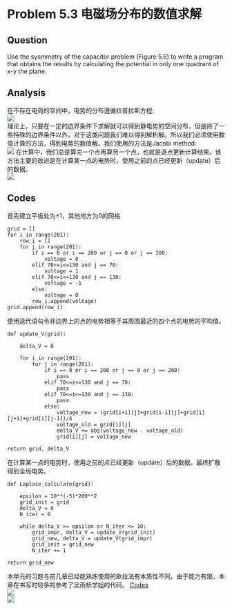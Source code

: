 # Problem 5.3 电磁场分布的数值求解
## Question
Use the sysmmetry of the capacitor problem (Figure 5.6) to write a program that obtains the results by calculating the potential in only one quadrant of x-y the plane.

## Analysis
在不存在电荷的空间中，电势的分布遵循拉普拉斯方程:  
![](https://camo.githubusercontent.com/0983f05673b5dd953a985b5bdc089f2a9a792c3c/687474703a2f2f692e696d6775722e636f6d2f584536575863582e706e67)  
理论上，只要在一定的边界条件下求解就可以得到静电势的空间分布，但是除了一些特殊的边界条件以外，对于这类问题我们难以得到解析解。所以我们必须使用数值计算的方法，得到电势的数值解。我们使用的方法是Jacobi method:  
![](http://latex.codecogs.com/png.latex?V(i,j)=\frac{1}{4}[V(i+1,j)+V(i-1,j)+V(i,j+1)+V(i,i-1)])  
在计算中，我们总是算完一个点再算另一个点，也就是逐点更新计算结果。该方法主要的改进是在计算某一点的电势时，使用之前的点已经更新（update）后的数据。  
![](https://camo.githubusercontent.com/a218b9c53723a1a7087404a875be86b3872dff31/687474703a2f2f692e696d6775722e636f6d2f684e73754259442e6a7067)  


## Codes
首先建立平板处为±1，其他地方为0的网格
```
grid = []
for i in range(201):    
    row_i = []
    for j in range(201):
        if i == 0 or i == 200 or j == 0 or j == 200:
            voltage = 0
        elif 70<=i<=130 and j == 70:
            voltage = 1
        elif 70<=i<=130 and j == 130:
            voltage = -1
        else:
            voltage = 0
        row_i.append(voltage)
grid.append(row_i)
```
使用迭代语句令非边界上的点的电势相等于其周围最近的四个点的电势的平均值。
```
def update_V(grid):

    delta_V = 0

    for i in range(201):    
        for j in range(201):
            if i == 0 or i == 200 or j == 0 or j == 200:
                pass
            elif 70<=i<=130 and j == 70:
                pass
            elif 70<=i<=130 and j == 130:
                pass
            else:
                voltage_new = (grid[i+1][j]+grid[i-1][j]+grid[i][j+1]+grid[i][j-1])/4
                voltage_old = grid[i][j]
                delta_V += abs(voltage_new - voltage_old)
                grid[i][j] = voltage_new

return grid, delta_V
```
在计算某一点的电势时，使用之前的点已经更新（update）后的数据。最终扩散得到全局电势。
```
def Laplace_calculate(grid):

    epsilon = 10**(-5)*200**2
    grid_init = grid
    delta_V = 0
    N_iter = 0

    while delta_V >= epsilon or N_iter <= 10:
        grid_impr, delta_V = update_V(grid_init)
        grid_new, delta_V = update_V(grid_impr)
        grid_init = grid_new
        N_iter += 1

return grid_new
```

本单元的习题与前几章已经能熟练使用的欧拉法有本质性不同，由于能力有限，本章在书写时较多的参考了吴雨桥学姐的代码。
[Codes](https://github.com/Monotone1997/computationalphysics_N2015301020041/blob/master/Exercise_11/potential.py)  
![](https://github.com/Monotone1997/computationalphysics_N2015301020041/blob/master/Exercise_11/2.jpg)  
![](https://github.com/Monotone1997/computationalphysics_N2015301020041/blob/master/Exercise_11/1.jpg)
